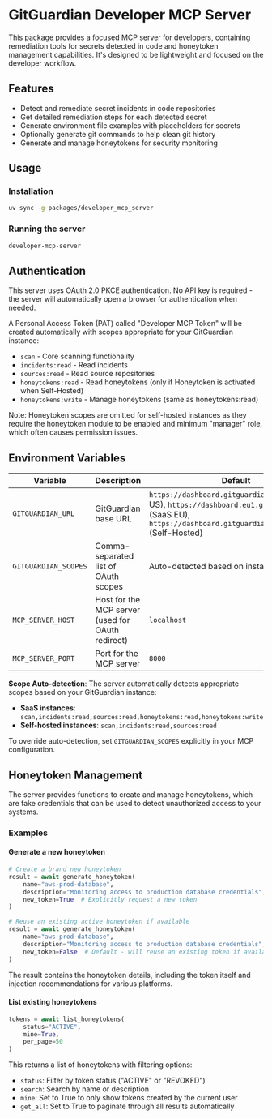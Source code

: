 # GitGuardian Developer MCP Server

This package provides a focused MCP server for developers, containing remediation tools for secrets detected in code and honeytoken management capabilities. It's designed to be lightweight and focused on the developer workflow.

## Features

- Detect and remediate secret incidents in code repositories
- Get detailed remediation steps for each detected secret
- Generate environment file examples with placeholders for secrets
- Optionally generate git commands to help clean git history
- Generate and manage honeytokens for security monitoring

## Usage

### Installation

```bash
uv sync -g packages/developer_mcp_server
```

### Running the server

```bash
developer-mcp-server
```

## Authentication

This server uses OAuth 2.0 PKCE authentication. No API key is required - the server will automatically open a browser for authentication when needed.

A Personal Access Token (PAT) called "Developer MCP Token" will be created automatically with scopes appropriate for your GitGuardian instance:

- `scan` - Core scanning functionality
- `incidents:read` - Read incidents
- `sources:read` - Read source repositories
- `honeytokens:read` - Read honeytokens (only if Honeytoken is activated when Self-Hosted)
- `honeytokens:write` - Manage honeytokens (same as honeytokens:read)

Note: Honeytoken scopes are omitted for self-hosted instances as they require the honeytoken module to be enabled and minimum "manager" role, which often causes permission issues.

## Environment Variables

| Variable | Description | Default |
|----------|-------------|---------|
| `GITGUARDIAN_URL` | GitGuardian base URL | `https://dashboard.gitguardian.com` (SaaS US), `https://dashboard.eu1.gitguardian.com` (SaaS EU), `https://dashboard.gitguardian.mycorp.local` (Self-Hosted) |
| `GITGUARDIAN_SCOPES` | Comma-separated list of OAuth scopes | Auto-detected based on instance type |
| `MCP_SERVER_HOST` | Host for the MCP server (used for OAuth redirect) | `localhost` |
| `MCP_SERVER_PORT` | Port for the MCP server | `8000` |

**Scope Auto-detection**: The server automatically detects appropriate scopes based on your GitGuardian instance:
- **SaaS instances**: `scan,incidents:read,sources:read,honeytokens:read,honeytokens:write`
- **Self-hosted instances**: `scan,incidents:read,sources:read`

To override auto-detection, set `GITGUARDIAN_SCOPES` explicitly in your MCP configuration.

## Honeytoken Management

The server provides functions to create and manage honeytokens, which are fake credentials that can be used to detect unauthorized access to your systems.

### Examples

#### Generate a new honeytoken

```python
# Create a brand new honeytoken
result = await generate_honeytoken(
    name="aws-prod-database",
    description="Monitoring access to production database credentials",
    new_token=True  # Explicitly request a new token
)

# Reuse an existing active honeytoken if available
result = await generate_honeytoken(
    name="aws-prod-database",
    description="Monitoring access to production database credentials",
    new_token=False  # Default - will reuse an existing token if available
)
```

The result contains the honeytoken details, including the token itself and injection recommendations for various platforms.

#### List existing honeytokens

```python
tokens = await list_honeytokens(
    status="ACTIVE",
    mine=True,
    per_page=50
)
```

This returns a list of honeytokens with filtering options:
- `status`: Filter by token status ("ACTIVE" or "REVOKED")
- `search`: Search by name or description
- `mine`: Set to True to only show tokens created by the current user
- `get_all`: Set to True to paginate through all results automatically
